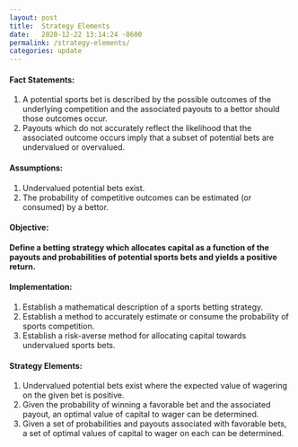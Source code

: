 ```yaml
---
layout: post
title:  Strategy Elements
date:   2020-12-22 13:14:24 -0600
permalink: /strategy-elements/
categories: update
---
```


#### Fact Statements:

1. A potential sports bet is described by the possible outcomes of the underlying competition and the associated payouts to a bettor should those outcomes occur.
2. Payouts which do not accurately reflect the likelihood that the associated outcome occurs imply that a subset of potential bets are undervalued or overvalued.

#### Assumptions:

1. Undervalued potential bets exist.
2. The probability of competitive outcomes can be estimated (or consumed) by a bettor.

#### Objective:

**Define a betting strategy which allocates capital as a function of the payouts and probabilities of potential sports bets and yields a positive return.**

#### Implementation:

1. Establish a mathematical description of a sports betting strategy.
2. Establish a method to accurately estimate or consume the probability of sports competition.
3. Establish a risk-averse method for allocating capital towards undervalued sports bets.

#### Strategy Elements:

1. Undervalued potential bets exist where the expected value of wagering on the given bet is positive.
2. Given the probability of winning a favorable bet and the associated payout, an optimal value of capital to wager can be determined.
3. Given a set of probabilities and payouts associated with favorable bets, a set of optimal values of capital to wager on each can be determined.

